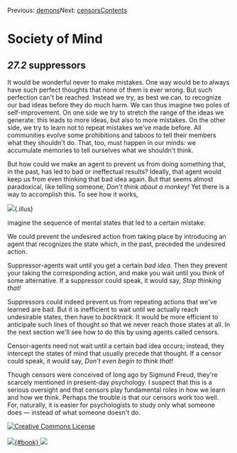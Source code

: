 <div class="chapnav">

<span class="prev">Previous: [demons](./som-27.1.html)</span><span
class="next">Next: [censors](./som-27.3.html)</span><span
class="contents">[Contents](index.html)</span>
<div class="titlebar">

Society of Mind
===============

</div>

</div>

*27.2* suppressors
------------------

It would be wonderful never to make mistakes. One way would be to always
have such perfect thoughts that none of them is ever wrong. But such
perfection can't be reached. Instead we try, as best we can, to
recognize our bad ideas before they do much harm. We can thus imagine
two poles of self-improvement. On one side we try to stretch the range
of the ideas we generate: this leads to more ideas, but also to more
mistakes. On the other side, we try to learn not to repeat mistakes
we've made before. All communities evolve some prohibitions and taboos
to tell their members what they shouldn't do. That, too, must happen in
our minds: we accumulate memories to tell ourselves what we shouldn't
think.

But how could we make an agent to prevent us from doing something that,
in the past, has led to bad or ineffectual results? Ideally, that agent
would keep us from even thinking that bad idea again. But that seems
almost paradoxical, like telling someone, *Don't think about a monkey!*
Yet there is a way to accomplish this. To see how it works,

![](./illus/ch27/27-2.png){.illus}

imagine the sequence of mental states that led to a certain mistake:

We could prevent the undesired action from taking place by introducing
an agent that recognizes the state which, in the past, preceded the
undesired action.

Suppressor-agents wait until you get a certain *bad idea.* Then they
prevent your taking the corresponding action, and make you wait until
you think of some alternative. If a suppressor could speak, it would
say, *Stop thinking that!*

Suppressors could indeed prevent us from repeating actions that we've
learned are bad. But it is inefficient to wait until we actually reach
undesirable states, then have to *backtrack.* It would be more efficient
to anticipate such lines of thought so that we never reach those states
at all. In the next section we'll see how to do this by using agents
called censors.

Censor-agents need not wait until a certain bad idea occurs; instead,
they intercept the states of mind that usually precede that thought. If
a censor could speak, it would say, *Don't even begin to think that!*

Though censors were conceived of long ago by Sigmund Freud, they're
scarcely mentioned in present-day psychology. I suspect that this is a
serious oversight and that censors play fundamental roles in how we
learn and how we think. Perhaps the trouble is that our censors work too
well. For, naturally, it is easier for psychologists to study only what
someone does — instead of what someone doesn't do.

<div class="footer">

[![Creative Commons
License](http://i.creativecommons.org/l/by-nc-sa/3.0/80x15.png)](http://creativecommons.org/licenses/by-nc-sa/3.0/deed.en_US)\
\
[![](./images/som_book.jpeg){#book}
![](./images/a_logo_17.gif)](http://www.amazon.com/gp/product/0671657135?ie=UTF8&camp=1789&creativeASIN=0671657135&linkCode=xm2&tag=marvinminsky)

</div>
